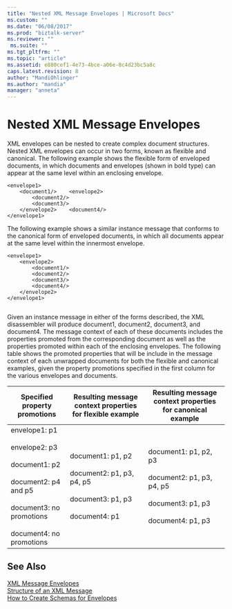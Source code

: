 ```yaml
---
title: "Nested XML Message Envelopes | Microsoft Docs"
ms.custom: ""
ms.date: "06/08/2017"
ms.prod: "biztalk-server"
ms.reviewer: ""
 ms.suite: ""
ms.tgt_pltfrm: ""
ms.topic: "article"
ms.assetid: e880cef1-4e73-4bce-a06e-8c4d23bc5a8c
caps.latest.revision: 8
author: "MandiOhlinger"
ms.author: "mandia"
manager: "anneta"
---
```

# Nested XML Message Envelopes
XML envelopes can be nested to create complex document structures. Nested XML envelopes can occur in two forms, known as flexible and canonical. The following example shows the flexible form of enveloped documents, in which documents and envelopes (shown in bold type) can appear at the same level within an enclosing envelope.  
  
```  
<envelope1>  
    <document1/>    <envelope2>  
        <document2/>  
        <document3/>  
    </envelope2>    <document4/>  
</envelope1>  
```  
  
 The following example shows a similar instance message that conforms to the canonical form of enveloped documents, in which all documents appear at the same level within the innermost envelope.  
  
```  
<envelope1>  
    <envelope2>  
        <document1/>  
        <document2/>  
        <document3/>  
        <document4/>  
    </envelope2>  
</envelope1>  
  
```  
  
 Given an instance message in either of the forms described, the XML disassembler will produce document1, document2, document3, and document4. The message context of each of these documents includes the properties promoted from the corresponding document as well as the properties promoted within each of the enclosing envelopes. The following table shows the promoted properties that will be include in the message context of each unwrapped documents for both the flexible and canonical examples, given the property promotions specified in the first column for the various envelopes and documents.  
  
|Specified property promotions|Resulting message context properties for flexible example|Resulting message context properties for canonical example|  
|-----------------------------------|---------------------------------------------------------------|----------------------------------------------------------------|  
|envelope1: p1<br /><br /> envelope2: p3<br /><br /> document1: p2<br /><br /> document2: p4 and p5<br /><br /> document3: no promotions<br /><br /> document4: no promotions|document1: p1, p2<br /><br /> document2: p1, p3, p4, p5<br /><br /> document3: p1, p3<br /><br /> document4: p1|document1: p1, p2, p3<br /><br /> document2: p1, p3, p4, p5<br /><br /> document3: p1, p3<br /><br /> document4: p1, p3|  
  
## See Also  
 [XML Message Envelopes](../core/xml-message-envelopes.md)   
 [Structure of an XML Message](../core/structure-of-an-xml-message.md)   
 [How to Create Schemas for Envelopes](../core/how-to-create-schemas-for-envelopes.md)